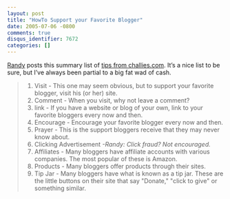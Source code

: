 ```yaml
---
layout: post
title: "HowTo Support your Favorite Blogger"
date: 2005-07-06 -0800
comments: true
disqus_identifier: 7672
categories: []
---
```

[Randy](http://www.kbcafe.com/iBLOGthere4iM/) posts this summary list of
[tips from challies.com](http://www.challies.com/archives/001128.php).
It’s a nice list to be sure, but I’ve always been partial to a big fat
wad of cash.

> 1.  Visit - This one may seem obvious, but to support your favorite
>     blogger, visit his (or her) site.
> 2.  Comment - When you visit, why not leave a comment?
> 3.  link - If you have a website or blog of your own, link to your
>     favorite bloggers every now and then.
> 4.  Encourage - Encourage your favorite blogger every now and then.
> 5.  Prayer - This is the support bloggers receive that they may never
>     know about.
> 6.  Clicking Advertisement *-Randy: Click fraud? Not encouraged.*
> 7.  Affiliates - Many bloggers have affiliate accounts with various
>     companies. The most popular of these is Amazon.
> 8.  Products - Many bloggers offer products through their sites.
> 9.  Tip Jar - Many bloggers have what is known as a tip jar. These are
>     the little buttons on their site that say "Donate," "click to
>     give" or something similar.


